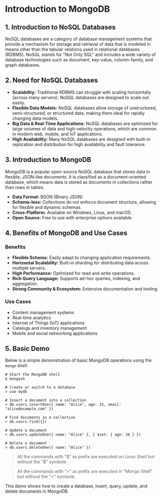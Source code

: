 # Introduction to MongoDB

## 1. Introduction to NoSQL Databases

NoSQL databases are a category of database management systems that provide a mechanism for storage and retrieval of data that is modeled in means other than the tabular relations used in relational databases (RDBMS). NoSQL stands for "Not Only SQL" and includes a wide variety of database technologies such as document, key-value, column-family, and graph databases.

## 2. Need for NoSQL Databases

- **Scalability:** Traditional RDBMS can struggle with scaling horizontally (across many servers). NoSQL databases are designed to scale out easily.
- **Flexible Data Models:** NoSQL databases allow storage of unstructured, semi-structured, or structured data, making them ideal for rapidly changing data models.
- **Big Data & Real-Time Applications:** NoSQL databases are optimized for large volumes of data and high-velocity operations, which are common in modern web, mobile, and IoT applications.
- **High Availability:** Many NoSQL databases are designed with built-in replication and distribution for high availability and fault tolerance.

## 3. Introduction to MongoDB

MongoDB is a popular open-source NoSQL database that stores data in flexible, JSON-like documents. It is classified as a document-oriented database, which means data is stored as documents in collections rather than rows in tables.

- **Data Format:** BSON (Binary JSON)
- **Schema-less:** Collections do not enforce document structure, allowing for flexible and dynamic schemas.
- **Cross-Platform:** Available on Windows, Linux, and macOS.
- **Open Source:** Free to use with enterprise options available.

## 4. Benefits of MongoDB and Use Cases

### Benefits
- **Flexible Schema:** Easily adapt to changing application requirements.
- **Horizontal Scalability:** Built-in sharding for distributing data across multiple servers.
- **High Performance:** Optimized for read and write operations.
- **Rich Query Language:** Supports ad-hoc queries, indexing, and aggregation.
- **Strong Community & Ecosystem:** Extensive documentation and tooling.

### Use Cases
- Content management systems
- Real-time analytics
- Internet of Things (IoT) applications
- Catalogs and inventory management
- Mobile and social networking applications

## 5. Basic Demo

Below is a simple demonstration of basic MongoDB operations using the `mongo` shell:

```shell
# Start the MongoDB shell
$ mongosh

# Create or switch to a database
> use mydb

# Insert a document into a collection
> db.users.insertOne({ name: "Alice", age: 25, email: "alice@example.com" })

# Find documents in a collection
> db.users.find({})

# Update a document
> db.users.updateOne({ name: "Alice" }, { $set: { age: 26 } })

# Delete a document
> db.users.deleteOne({ name: "Alice" })
```

> All the commands with "\$" as prefix are executed on Linux Shell but without the "\$" symbole

> All the commands with "\>" as prefix are executed in "Mongo Shell" but without the "\>" symbole.

This demo shows how to create a database, insert, query, update, and delete documents in MongoDB.
